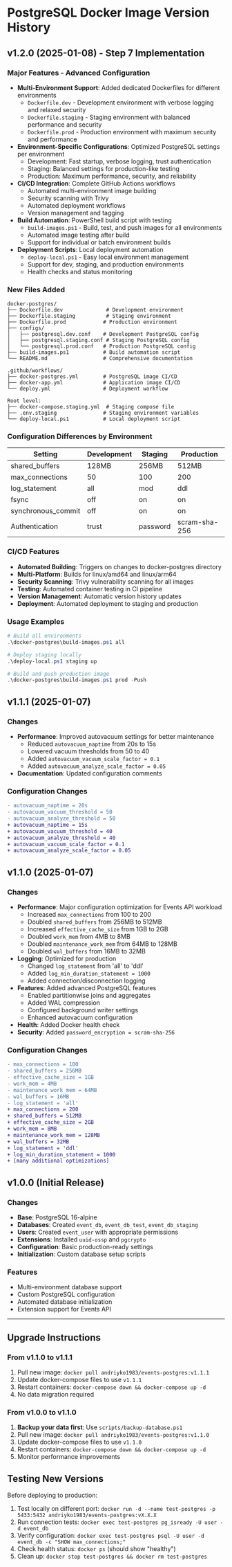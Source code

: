 # PostgreSQL Docker Image Version History

## v1.2.0 (2025-01-08) - Step 7 Implementation

### Major Features - Advanced Configuration

-   **Multi-Environment Support**: Added dedicated Dockerfiles for different environments
    -   `Dockerfile.dev` - Development environment with verbose logging and relaxed security
    -   `Dockerfile.staging` - Staging environment with balanced performance and security
    -   `Dockerfile.prod` - Production environment with maximum security and performance
-   **Environment-Specific Configurations**: Optimized PostgreSQL settings per environment
    -   Development: Fast startup, verbose logging, trust authentication
    -   Staging: Balanced settings for production-like testing
    -   Production: Maximum performance, security, and reliability
-   **CI/CD Integration**: Complete GitHub Actions workflows
    -   Automated multi-environment image building
    -   Security scanning with Trivy
    -   Automated deployment workflows
    -   Version management and tagging
-   **Build Automation**: PowerShell build script with testing
    -   `build-images.ps1` - Build, test, and push images for all environments
    -   Automated image testing after build
    -   Support for individual or batch environment builds
-   **Deployment Scripts**: Local deployment automation
    -   `deploy-local.ps1` - Easy local environment management
    -   Support for dev, staging, and production environments
    -   Health checks and status monitoring

### New Files Added

```
docker-postgres/
├── Dockerfile.dev              # Development environment
├── Dockerfile.staging          # Staging environment
├── Dockerfile.prod            # Production environment
├── configs/
│   ├── postgresql.dev.conf    # Development PostgreSQL config
│   ├── postgresql.staging.conf # Staging PostgreSQL config
│   └── postgresql.prod.conf   # Production PostgreSQL config
├── build-images.ps1           # Build automation script
└── README.md                  # Comprehensive documentation

.github/workflows/
├── docker-postgres.yml        # PostgreSQL image CI/CD
├── docker-app.yml             # Application image CI/CD
└── deploy.yml                 # Deployment workflow

Root level:
├── docker-compose.staging.yml  # Staging compose file
├── .env.staging               # Staging environment variables
└── deploy-local.ps1           # Local deployment script
```

### Configuration Differences by Environment

| Setting            | Development | Staging  | Production    |
| ------------------ | ----------- | -------- | ------------- |
| shared_buffers     | 128MB       | 256MB    | 512MB         |
| max_connections    | 50          | 100      | 200           |
| log_statement      | all         | mod      | ddl           |
| fsync              | off         | on       | on            |
| synchronous_commit | off         | on       | on            |
| Authentication     | trust       | password | scram-sha-256 |

### CI/CD Features

-   **Automated Building**: Triggers on changes to docker-postgres directory
-   **Multi-Platform**: Builds for linux/amd64 and linux/arm64
-   **Security Scanning**: Trivy vulnerability scanning for all images
-   **Testing**: Automated container testing in CI pipeline
-   **Version Management**: Automatic version history updates
-   **Deployment**: Automated deployment to staging and production

### Usage Examples

```powershell
# Build all environments
.\docker-postgres\build-images.ps1 all

# Deploy staging locally
.\deploy-local.ps1 staging up

# Build and push production image
.\docker-postgres\build-images.ps1 prod -Push
```

## v1.1.1 (2025-01-07)

### Changes

-   **Performance**: Improved autovacuum settings for better maintenance
    -   Reduced `autovacuum_naptime` from 20s to 15s
    -   Lowered vacuum thresholds from 50 to 40
    -   Added `autovacuum_vacuum_scale_factor = 0.1`
    -   Added `autovacuum_analyze_scale_factor = 0.05`
-   **Documentation**: Updated configuration comments

### Configuration Changes

```diff
- autovacuum_naptime = 20s
- autovacuum_vacuum_threshold = 50
- autovacuum_analyze_threshold = 50
+ autovacuum_naptime = 15s
+ autovacuum_vacuum_threshold = 40
+ autovacuum_analyze_threshold = 40
+ autovacuum_vacuum_scale_factor = 0.1
+ autovacuum_analyze_scale_factor = 0.05
```

## v1.1.0 (2025-01-07)

### Changes

-   **Performance**: Major configuration optimization for Events API workload
    -   Increased `max_connections` from 100 to 200
    -   Doubled `shared_buffers` from 256MB to 512MB
    -   Increased `effective_cache_size` from 1GB to 2GB
    -   Doubled `work_mem` from 4MB to 8MB
    -   Doubled `maintenance_work_mem` from 64MB to 128MB
    -   Doubled `wal_buffers` from 16MB to 32MB
-   **Logging**: Optimized for production
    -   Changed `log_statement` from 'all' to 'ddl'
    -   Added `log_min_duration_statement = 1000`
    -   Added connection/disconnection logging
-   **Features**: Added advanced PostgreSQL features
    -   Enabled partitionwise joins and aggregates
    -   Added WAL compression
    -   Configured background writer settings
    -   Enhanced autovacuum configuration
-   **Health**: Added Docker health check
-   **Security**: Added `password_encryption = scram-sha-256`

### Configuration Changes

```diff
- max_connections = 100
- shared_buffers = 256MB
- effective_cache_size = 1GB
- work_mem = 4MB
- maintenance_work_mem = 64MB
- wal_buffers = 16MB
- log_statement = 'all'
+ max_connections = 200
+ shared_buffers = 512MB
+ effective_cache_size = 2GB
+ work_mem = 8MB
+ maintenance_work_mem = 128MB
+ wal_buffers = 32MB
+ log_statement = 'ddl'
+ log_min_duration_statement = 1000
+ [many additional optimizations]
```

## v1.0.0 (Initial Release)

### Changes

-   **Base**: PostgreSQL 16-alpine
-   **Databases**: Created `event_db`, `event_db_test`, `event_db_staging`
-   **Users**: Created `event_user` with appropriate permissions
-   **Extensions**: Installed `uuid-ossp` and `pgcrypto`
-   **Configuration**: Basic production-ready settings
-   **Initialization**: Custom database setup scripts

### Features

-   Multi-environment database support
-   Custom PostgreSQL configuration
-   Automated database initialization
-   Extension support for Events API

---

## Upgrade Instructions

### From v1.1.0 to v1.1.1

1. Pull new image: `docker pull andriyko1983/events-postgres:v1.1.1`
2. Update docker-compose files to use `v1.1.1`
3. Restart containers: `docker-compose down && docker-compose up -d`
4. No data migration required

### From v1.0.0 to v1.1.0

1. **Backup your data first**: Use `scripts/backup-database.ps1`
2. Pull new image: `docker pull andriyko1983/events-postgres:v1.1.0`
3. Update docker-compose files to use `v1.1.0`
4. Restart containers: `docker-compose down && docker-compose up -d`
5. Monitor performance improvements

## Testing New Versions

Before deploying to production:

1. Test locally on different port: `docker run -d --name test-postgres -p 5433:5432 andriyko1983/events-postgres:vX.X.X`
2. Run connection tests: `docker exec test-postgres pg_isready -U user -d event_db`
3. Verify configuration: `docker exec test-postgres psql -U user -d event_db -c "SHOW max_connections;"`
4. Check health status: `docker ps` (should show "healthy")
5. Clean up: `docker stop test-postgres && docker rm test-postgres`
